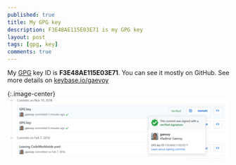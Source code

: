 ```yaml
---
published: true
title: My GPG key
description: F3E48AE115E03E71 is my GPG key 
layout: post
tags: [gpg, key]
comments: true
---
```

My [GPG](https://en.wikipedia.org/wiki/GNU_Privacy_Guard) key ID is **F3E48AE115E03E71**. You can see it mostly on GitHub. See more details on [keybase.io/gaevoy](https://keybase.io/gaevoy)

{:.image-center}
![alt text](/img/github-pgp-signature.png "GitHub PGP signature example")
